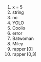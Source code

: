 1. x = 5 
2. string
3. no
4. YOLO
5. Coolio
6. error
7. Batwoman
8. Miley
9. rapper [0]
10. rapper [0,3]
